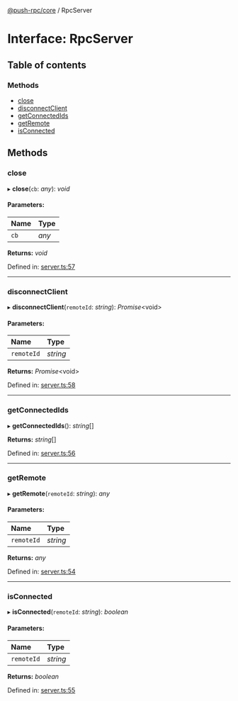 [@push-rpc/core](../README.md) / RpcServer

# Interface: RpcServer

## Table of contents

### Methods

- [close](rpcserver.md#close)
- [disconnectClient](rpcserver.md#disconnectclient)
- [getConnectedIds](rpcserver.md#getconnectedids)
- [getRemote](rpcserver.md#getremote)
- [isConnected](rpcserver.md#isconnected)

## Methods

### close

▸ **close**(`cb`: *any*): *void*

#### Parameters:

| Name | Type |
| :------ | :------ |
| `cb` | *any* |

**Returns:** *void*

Defined in: [server.ts:57](https://github.com/vasyas/typescript-rpc/blob/4afbec1/packages/core/src/server.ts#L57)

___

### disconnectClient

▸ **disconnectClient**(`remoteId`: *string*): *Promise*<void\>

#### Parameters:

| Name | Type |
| :------ | :------ |
| `remoteId` | *string* |

**Returns:** *Promise*<void\>

Defined in: [server.ts:58](https://github.com/vasyas/typescript-rpc/blob/4afbec1/packages/core/src/server.ts#L58)

___

### getConnectedIds

▸ **getConnectedIds**(): *string*[]

**Returns:** *string*[]

Defined in: [server.ts:56](https://github.com/vasyas/typescript-rpc/blob/4afbec1/packages/core/src/server.ts#L56)

___

### getRemote

▸ **getRemote**(`remoteId`: *string*): *any*

#### Parameters:

| Name | Type |
| :------ | :------ |
| `remoteId` | *string* |

**Returns:** *any*

Defined in: [server.ts:54](https://github.com/vasyas/typescript-rpc/blob/4afbec1/packages/core/src/server.ts#L54)

___

### isConnected

▸ **isConnected**(`remoteId`: *string*): *boolean*

#### Parameters:

| Name | Type |
| :------ | :------ |
| `remoteId` | *string* |

**Returns:** *boolean*

Defined in: [server.ts:55](https://github.com/vasyas/typescript-rpc/blob/4afbec1/packages/core/src/server.ts#L55)
